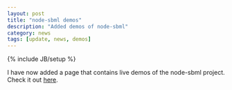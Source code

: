 ```yaml
---
layout: post
title: "node-sbml demos"
description: "Added demos of node-sbml"
category: news  
tags: [update, news, demos]
---
```

{% include JB/setup %}

I have now added a page that contains live demos of the node-sbml project.
Check it out [here](../../../../../demos).
